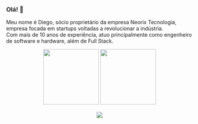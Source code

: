### Olá! 👋

Meu nome é Diego, sócio proprietário da empresa Neorix Tecnologia, empresa focada em startups voltadas a revolucionar a indústria. <br>
Com mais de 10 anos de experiência, atuo principalmente como engenheiro de software e hardware, além de Full Stack. <br>

<div align="center">
  <img height="150px" src="https://github-stats-git-main-diegoff.vercel.app/api?username=diegoff&show_icons=true&theme=dark&include_all_commits=true&count_private=true"/>
  <img height="150px" src="https://github-stats-git-main-diegoff.vercel.app/api/top-langs/?username=diegoff&layout=compact&langs_count=10&theme=dark"/>
</div>
<br>
<!-- REDES SOCIAIS -->
<div align="center">
  <a href="https://www.linkedin.com/in/diego-fonseca-58a09a162" target="_blank"><img src="https://img.shields.io/badge/-LinkedIn-%230077B5?style=for-the-badge&logo=linkedin&logoColor=white" target="_blank"></a>
</div>
